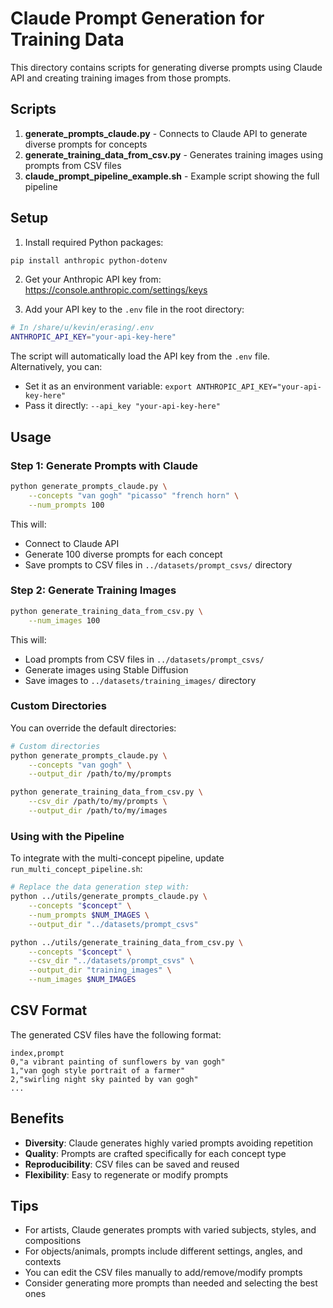 # Claude Prompt Generation for Training Data

This directory contains scripts for generating diverse prompts using Claude API and creating training images from those prompts.

## Scripts

1. **generate_prompts_claude.py** - Connects to Claude API to generate diverse prompts for concepts
2. **generate_training_data_from_csv.py** - Generates training images using prompts from CSV files
3. **claude_prompt_pipeline_example.sh** - Example script showing the full pipeline

## Setup

1. Install required Python packages:
```bash
pip install anthropic python-dotenv
```

2. Get your Anthropic API key from: https://console.anthropic.com/settings/keys

3. Add your API key to the `.env` file in the root directory:
```bash
# In /share/u/kevin/erasing/.env
ANTHROPIC_API_KEY="your-api-key-here"
```

The script will automatically load the API key from the `.env` file. Alternatively, you can:
- Set it as an environment variable: `export ANTHROPIC_API_KEY="your-api-key-here"`
- Pass it directly: `--api_key "your-api-key-here"`

## Usage

### Step 1: Generate Prompts with Claude

```bash
python generate_prompts_claude.py \
    --concepts "van gogh" "picasso" "french horn" \
    --num_prompts 100
```

This will:
- Connect to Claude API
- Generate 100 diverse prompts for each concept
- Save prompts to CSV files in `../datasets/prompt_csvs/` directory

### Step 2: Generate Training Images

```bash
python generate_training_data_from_csv.py \
    --num_images 100
```

This will:
- Load prompts from CSV files in `../datasets/prompt_csvs/`
- Generate images using Stable Diffusion
- Save images to `../datasets/training_images/` directory

### Custom Directories

You can override the default directories:

```bash
# Custom directories
python generate_prompts_claude.py \
    --concepts "van gogh" \
    --output_dir /path/to/my/prompts

python generate_training_data_from_csv.py \
    --csv_dir /path/to/my/prompts \
    --output_dir /path/to/my/images
```

### Using with the Pipeline

To integrate with the multi-concept pipeline, update `run_multi_concept_pipeline.sh`:

```bash
# Replace the data generation step with:
python ../utils/generate_prompts_claude.py \
    --concepts "$concept" \
    --num_prompts $NUM_IMAGES \
    --output_dir "../datasets/prompt_csvs"

python ../utils/generate_training_data_from_csv.py \
    --concepts "$concept" \
    --csv_dir "../datasets/prompt_csvs" \
    --output_dir "training_images" \
    --num_images $NUM_IMAGES
```

## CSV Format

The generated CSV files have the following format:
```csv
index,prompt
0,"a vibrant painting of sunflowers by van gogh"
1,"van gogh style portrait of a farmer"
2,"swirling night sky painted by van gogh"
...
```

## Benefits

- **Diversity**: Claude generates highly varied prompts avoiding repetition
- **Quality**: Prompts are crafted specifically for each concept type
- **Reproducibility**: CSV files can be saved and reused
- **Flexibility**: Easy to regenerate or modify prompts

## Tips

- For artists, Claude generates prompts with varied subjects, styles, and compositions
- For objects/animals, prompts include different settings, angles, and contexts
- You can edit the CSV files manually to add/remove/modify prompts
- Consider generating more prompts than needed and selecting the best ones